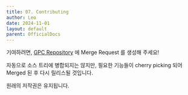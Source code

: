 ```yaml
---
title: 07. Contributing
author: Leo
date: 2024-11-01
layout: default
parent: OfficialDocs
---
```


기여하려면, [GPC Repository](https://gitlab.com/grouperenault/gitlab-project-configurator) 에 Merge Request 를 생성해 주세요!

자동으로 소스 트리에 병합되지는 않지만, 필요한 기능들이 cherry picking 되어 Merged 된 후 다시 릴리스될 것입니다.

원래의 저작권은 유지됩니다.
